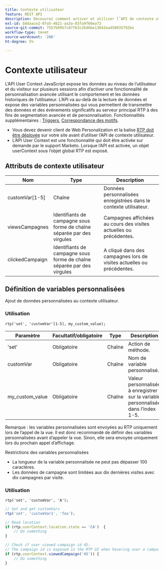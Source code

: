 ```yaml
---
title: Contexte utilisateur
feature: REST API
description: Découvrez comment activer et utiliser l’API de contexte utilisateur de RTP Marketo pour définir des variables personnalisées, lire les données utilisateur lors des visites et suivre les campagnes consultées et ayant fait l’objet d’un clic.
exl-id: b8daace2-07a5-4621-aa3a-03fa9f66ea73
source-git-commit: 7557b9957c87f63c2646be13842ea450035792be
workflow-type: tm+mt
source-wordcount: '286'
ht-degree: 5%

---
```


# Contexte utilisateur

L’API User Context JavaScript expose les données au niveau de l’utilisateur et du visiteur sur plusieurs sessions afin d’activer une fonctionnalité de personnalisation avancée utilisant le comportement et les données historiques de l’utilisateur. L’API va au-delà de la lecture de données et expose des variables personnalisées qui vous permettent de transmettre des données et des événements significatifs au serveur principal RTP à des fins de segmentation avancée et de personnalisation. Fonctionnalités supplémentaires : [Triggers](../javascript-api/triggers.md), [Correspondance des motifs](../javascript-api/pattern-match.md).

- Vous devez devenir client de Web Personalization et la balise [RTP doit être déployée](https://experienceleague.adobe.com/fr/docs/marketo/using/product-docs/web-personalization/rtp-tag-implementation/deploy-the-rtp-javascript) sur votre site avant d’utiliser l’API de contexte utilisateur.
- L’API User Context est une fonctionnalité qui doit être activée sur demande par le support Marketo. Lorsque l’API est activée, un objet userContext sous l’objet global RTP est exposé.

## Attributs de contexte utilisateur

| Nom | Type | Description |
|------------------|-------------|------|
| customVar[1-5] | Chaîne | Données personnalisées enregistrées dans le contexte utilisateur. |
| viewsCampagnes | Identifiants de campagne sous forme de chaîne séparée par des virgules | Campagnes affichées au cours des visites actuelles ou précédentes. |
| clickedCampaign | Identifiants de campagne sous forme de chaîne séparée par des virgules | A cliqué dans des campagnes lors de visites actuelles ou précédentes. |

## Définition de variables personnalisées

Ajout de données personnalisées au contexte utilisateur.

### Utilisation

`rtp('set', 'customVar'[1-5], my_custom_value);`

| Paramètre | Facultatif/obligatoire | Type | Description |
|-----------------|-------------------|--------|-----------------|
| &#39;set&#39; | Obligatoire | Chaîne | Action de méthode. |
| customVar | Obligatoire | Chaîne | Nom de variable personnalisé. |
| my_custom_value | Obligatoire | Chaîne | Valeur personnalisée à enregistrer sur la variable personnalisée dans l’index 1-5. |

Remarque : les variables personnalisées sont envoyées au RTP uniquement lors de l’appel de la vue. Il est donc recommandé de définir des variables personnalisées avant d’appeler la vue. Sinon, elle sera envoyée uniquement lors du prochain appel d’affichage.

Restrictions des variables personnalisées

- La longueur de la variable personnalisée ne peut pas dépasser 100 caractères.
- Les données de campagne sont limitées aux dix dernières visites avec dix campagnes par visite.

### Utilisation

`rtp('set', 'customVar', 'A');`

```javascript
// Set and get customVars
rtp('set', 'customVar1', 'foo');

// Read location
if (rtp.userContext.location.state == 'CA')  {
    // Do something
}

// Check if user viewed campaign id 45:
// The campaign id is exposed in the RTP UI when hovering over a campaign name.
if (rtp.userContext.viewedCampaign('45')) {
    // Do something
}
```
